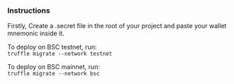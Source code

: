 ### Instructions

Firstly, Create a .secret file in the root of your project and paste your wallet mnemonic inside it.

To deploy on BSC testnet, run: \
`truffle migrate --network testnet`

To deploy on BSC mainnet, run: \
`truffle migrate --network bsc`
